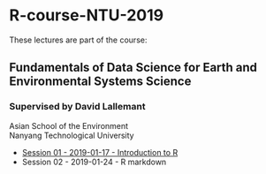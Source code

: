 # R-course-NTU-2019

These lectures are part of the course:

## Fundamentals of Data Science for Earth and Environmental Systems Science
### Supervised by David Lallemant

Asian School of the Environment  
Nanyang Technological University

* [Session 01 - 2019-01-17 - Introduction to R](https://vaulot.github.io/r-course-ntu-2019/R-session-01-intro.html) 
* Session 02 - 2019-01-24 - R markdown
